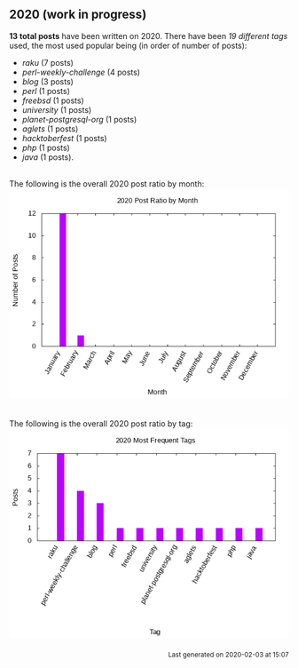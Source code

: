 ## 2020 (work in progress)

**13 total posts** have been written on 2020.
There have been *19 different tags* used, the most
used popular being (in order of number of posts):
 
- *raku* (7 posts)  
- *perl-weekly-challenge* (4 posts)  
- *blog* (3 posts)  
- *perl* (1 posts)  
- *freebsd* (1 posts)  
- *university* (1 posts)  
- *planet-postgresql-org* (1 posts)  
- *aglets* (1 posts)  
- *hacktoberfest* (1 posts)  
- *php* (1 posts)  
- *java* (1 posts).<br/>
<br/>
The following is the overall 2020 post ratio by month:
<br/>
    <center>
      <img src="/images/stats/2020-months.png" alt="2020 post ratio per month" />
    </center>
<br/>

<br/>
The following is the overall 2020 post ratio by tag:
<br/>
  <center>
    <img src="/images/stats/2020-tags.png" alt="2020 post ratio per tag" />
  </center>
<br/>

<div align="right">
<small>
Last generated on 2020-02-03 at 15:07
</small>
</div>

<br/>
